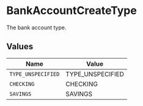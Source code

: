 # BankAccountCreateType

The bank account type.


## Values

| Name               | Value              |
| ------------------ | ------------------ |
| `TYPE_UNSPECIFIED` | TYPE_UNSPECIFIED   |
| `CHECKING`         | CHECKING           |
| `SAVINGS`          | SAVINGS            |